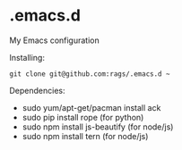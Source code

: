 .emacs.d
========

My Emacs configuration

Installing:
```
git clone git@github.com:rags/.emacs.d ~
```
Dependencies:

* sudo yum/apt-get/pacman install ack
* sudo pip install rope (for python)
* sudo npm install js-beautify (for node/js)
* sudo npm install tern (for node/js)


